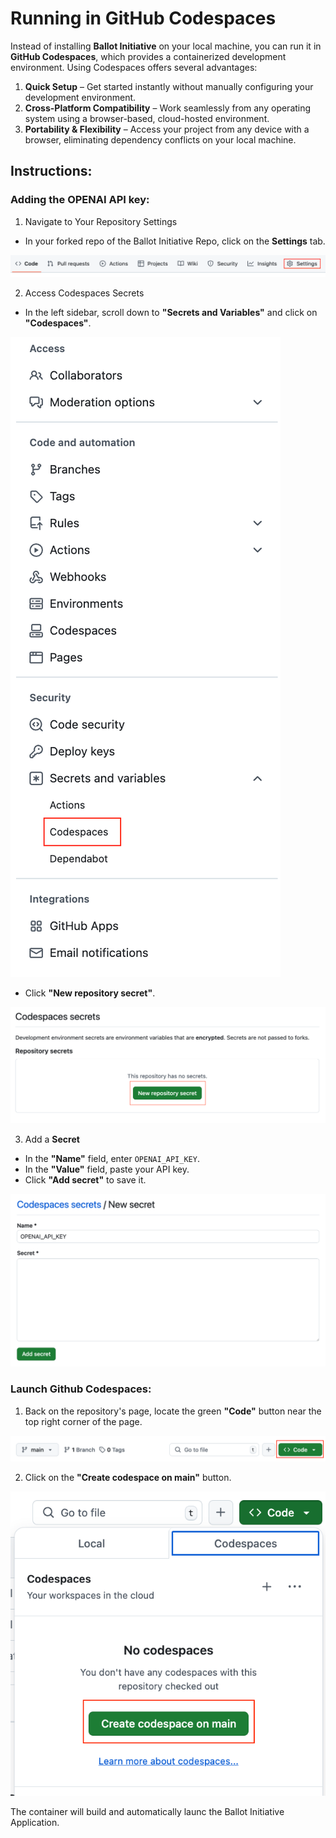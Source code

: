 # Running in GitHub Codespaces  

Instead of installing **Ballot Initiative** on your local machine, you can run it in **GitHub Codespaces**, which provides a containerized development environment. Using Codespaces offers several advantages:  

1. **Quick Setup** – Get started instantly without manually configuring your development environment.  
2. **Cross-Platform Compatibility** – Work seamlessly from any operating system using a browser-based, cloud-hosted environment.  
3. **Portability & Flexibility** – Access your project from any device with a browser, eliminating dependency conflicts on your local machine.  

## Instructions:

### Adding the OPENAI API key:

1. Navigate to Your Repository Settings
* In your forked repo of the Ballot Initiative Repo, click on the **Settings** tab.

![Settings](Settings.png)


2. Access Codespaces Secrets
* In the left sidebar, scroll down to **"Secrets and Variables"** and click on **"Codespaces"**.

![Codespaces](Codespaces.png)

* Click **"New repository secret"**.  

![Secrets](Secrets.png)

3. Add a **Secret**  
* In the **"Name"** field, enter `OPENAI_API_KEY`.  
* In the **"Value"** field, paste your API key.
* Click **"Add secret"** to save it.  

![Add Secret](Add.png)

### Launch Github Codespaces:

1. Back on the repository's page, locate the green **"Code"** button near the top right corner of the page.

![Button](Button.png)

2. Click on the **"Create codespace on main"** button.

![Create Codespace](Create_Codespace.png)

The container will build and automatically launc the Ballot Initiative Application.